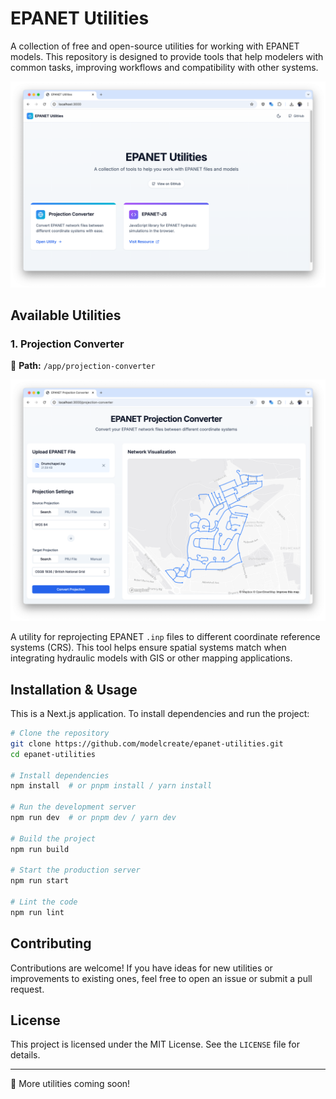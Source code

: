 # EPANET Utilities

A collection of free and open-source utilities for working with EPANET models. This repository is designed to provide tools that help modelers with common tasks, improving workflows and compatibility with other systems.

![Home Page](./public/github/homepage.png)

## Available Utilities

### 1. Projection Converter

📂 **Path:** `/app/projection-converter`

![Projection Converter](./public/github/projection-converter.png)

A utility for reprojecting EPANET `.inp` files to different coordinate reference systems (CRS). This tool helps ensure spatial systems match when integrating hydraulic models with GIS or other mapping applications.

## Installation & Usage

This is a Next.js application. To install dependencies and run the project:

```sh
# Clone the repository
git clone https://github.com/modelcreate/epanet-utilities.git
cd epanet-utilities

# Install dependencies
npm install  # or pnpm install / yarn install

# Run the development server
npm run dev  # or pnpm dev / yarn dev

# Build the project
npm run build

# Start the production server
npm run start

# Lint the code
npm run lint
```

## Contributing

Contributions are welcome! If you have ideas for new utilities or improvements to existing ones, feel free to open an issue or submit a pull request.

## License

This project is licensed under the MIT License. See the `LICENSE` file for details.

---

🚀 More utilities coming soon!
